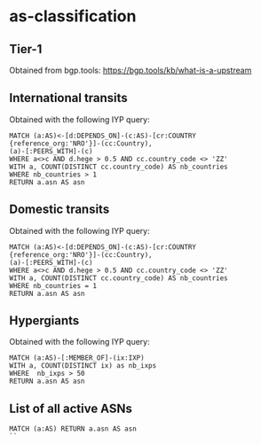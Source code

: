 # as-classification

## Tier-1

Obtained from bgp.tools: https://bgp.tools/kb/what-is-a-upstream

## International transits

Obtained with the following IYP query:
```cypher
MATCH (a:AS)<-[d:DEPENDS_ON]-(c:AS)-[cr:COUNTRY {reference_org:'NRO'}]-(cc:Country),
(a)-[:PEERS_WITH]-(c)
WHERE a<>c AND d.hege > 0.5 AND cc.country_code <> 'ZZ'
WITH a, COUNT(DISTINCT cc.country_code) AS nb_countries
WHERE nb_countries > 1
RETURN a.asn AS asn
```

## Domestic transits
Obtained with the following IYP query:
```cypher
MATCH (a:AS)<-[d:DEPENDS_ON]-(c:AS)-[cr:COUNTRY {reference_org:'NRO'}]-(cc:Country),
(a)-[:PEERS_WITH]-(c)
WHERE a<>c AND d.hege > 0.5 AND cc.country_code <> 'ZZ'
WITH a, COUNT(DISTINCT cc.country_code) AS nb_countries
WHERE nb_countries = 1
RETURN a.asn AS asn
```

## Hypergiants
Obtained with the following IYP query:
```cypher
MATCH (a:AS)-[:MEMBER_OF]-(ix:IXP)
WITH a, COUNT(DISTINCT ix) as nb_ixps
WHERE  nb_ixps > 50
RETURN a.asn AS asn
```

## List of all active ASNs

```cypher
MATCH (a:AS) RETURN a.asn AS asn
``
